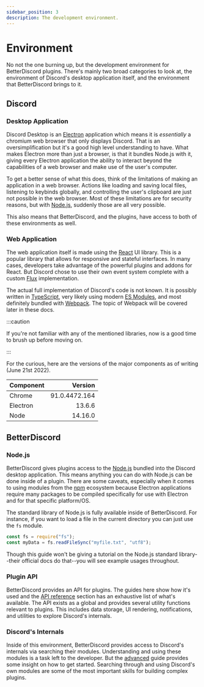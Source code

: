 ```yaml
---
sidebar_position: 3
description: The development environment.
---
```


# Environment

No not the one burning up, but the development environment for BetterDiscord plugins. There's mainly two broad categories to look at, the environment of Discord's desktop application itself, and the environment that BetterDiscord brings to it.

## Discord

### Desktop Application

Discord Desktop is an [Electron](https://www.electronjs.org/) application which means it is _essentially_ a chromium web browser that only displays Discord. That is an oversimplification but it's a good high level understanding to have. What makes Electron more than just a browser, is that it bundles Node.js with it, giving every Electron application the ability to interact beyond the capabilities of a web browser and make use of the user's computer.

To get a better sense of what this does, think of the limitations of making an application in a web browser. Actions like loading and saving local files, listening to keybinds globally, and controlling the user's clipboard are just not possible in the web browser. Most of these limitations are for security reasons, but with [Node.js](https://nodejs.org/), suddenly those are all very possible.

This also means that BetterDiscord, and the plugins, have access to both of these environments as well.

### Web Application

The web application itself is made using the [React](https://reactjs.org/) UI library. This is a popular library that allows for responsive and stateful interfaces. In many cases, developers take advantage of the powerful plugins and addons for React. But  Discord chose to use their own event system complete with a custom [Flux](https://facebook.github.io/flux/) implementation.

The actual full implementation of Discord's code is not known. It is possibly written in [TypeScript](https://www.typescriptlang.org/), very likely using modern [ES Modules](https://flaviocopes.com/es-modules/), and most definitely bundled with [Webpack](https://webpack.js.org/). The topic of Webpack will be covered later in these docs.

:::caution

If you're not familiar with any of the mentioned libraries, now is a good time to brush up before moving on.

:::

For the curious, here are the versions of the major components as of writing (June 21st 2022).

|Component|Version|
|:--------|------:|
|Chrome   |91.0.4472.164|
|Electron |13.6.6 |
|Node     |14.16.0|

## BetterDiscord

### Node.js

BetterDiscord gives plugins access to the [Node.js](https://nodejs.org/) bundled into the Discord desktop application. This means anything you can do with Node.js can be done inside of a plugin. There are some caveats, especially when it comes to using modules from the [npm](https://www.npmjs.com/) ecosystem because Electron applications require many packages to be compiled specifically for use with Electron and for that specific platform/OS.

The standard library of Node.js is fully available inside of BetterDiscord. For instance, if you want to load a file in the current directory you can just use the `fs` module.
```js
const fs = require("fs");
const myData = fs.readFileSync("myfile.txt", "utf8");
```

Though this guide won't be giving a tutorial on the Node.js standard library--their official docs do that--you will see example usages throughout.

### Plugin API

BetterDiscord provides an API for plugins. The guides here show how it's used and the [API reference](../api/) section has an exhaustive list of what's available. The API exists as a global and provides several utility functions relevant to plugins. This includes data storage, UI rendering, notifications, and utilities to explore Discord's internals.

### Discord's Internals

Inside of this environment, BetterDiscord provides access to Discord's internals via searching their modules. Understanding and using these modules is a task left to the developer. But the [advanced](../advanced/) guide provides some insight on how to get started. Searching through and using Discord's own modules are some of the most important skills for building complex plugins.